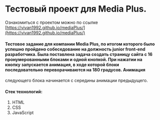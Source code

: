 # Тестовый проект для Media Plus.
Ознакомиться с проектом можно по ссылке [https://vivan1992.github.io/mediaPlus/](https://vivan1992.github.io/mediaPlus/)

#### Тестовое задание для компании Media Plus, по итогом которого было успешно пройдено собеседование на должность junior front-end разработчика. Была поставлена задача создать страницу сайта с 16 пронумерованными блоками и одной кнопкой. При нажатии на кнопку запускается анимация, в ходе которой блоки последовательно переворачиваются на 180 градусов. Анимация
следующего блока начинается с середины анимации предыдущего.

#### Стек технологий:
1. HTML
2. CSS
3. JavaScript
